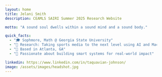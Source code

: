 ```yaml
---
layout: home
title: Jelani Smith
description: CEAMLS SAIRI Summer 2025 Research Website

motto: "A sound soul dwells within a sound mind and a sound body."

quick_facts:
  - "🎓 Sophmore, Math @ Georgia State University"
  - "🔬 Research: Taking sports media to the next level using AI and Machine Learning"
  - "📍 Based in Atlanta, GA"
  - "🚀 Passionate about building smart systems for real-world impact"

linkedin: https://www.linkedin.com/in/taquavian-johnson/
image: /assets/images/headshot.jpg
---
```

